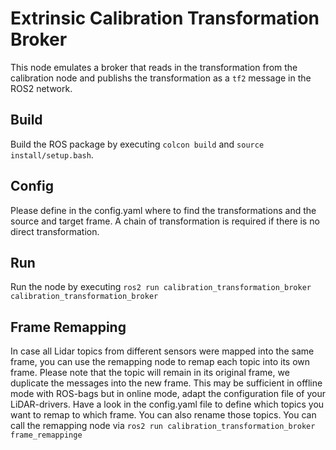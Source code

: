 # Extrinsic Calibration Transformation Broker

This node emulates a broker that reads in the transformation from the calibration node and publishs the transformation as a `tf2` message in the ROS2 network.

## Build
Build the ROS package by executing `colcon build` and `source install/setup.bash`.

## Config
Please define in the config.yaml where to find the transformations and the source and target frame. A chain of transformation is required if there is no direct transformation.

## Run
Run the node by executing
`ros2 run calibration_transformation_broker calibration_transformation_broker`

## Frame Remapping
In case all Lidar topics from different sensors were mapped into the same frame, you can use the remapping node to remap each topic into its own frame. Please note that the topic will remain in its original frame, we duplicate the messages into the new frame. This may be sufficient in offline mode with ROS-bags but in online mode, adapt the configuration file of your LiDAR-drivers. Have a look in the config.yaml file to define which topics you want to remap to which frame. You can also rename those topics.
You can call the remapping node via
`ros2 run calibration_transformation_broker frame_remappinge`
